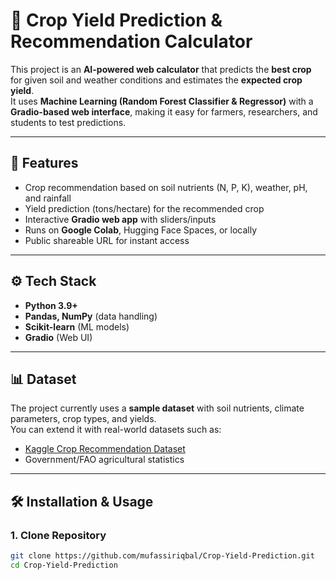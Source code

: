 # 🌾 Crop Yield Prediction & Recommendation Calculator  

This project is an **AI-powered web calculator** that predicts the **best crop** for given soil and weather conditions and estimates the **expected crop yield**.  
It uses **Machine Learning (Random Forest Classifier & Regressor)** with a **Gradio-based web interface**, making it easy for farmers, researchers, and students to test predictions.  

---

## 🚀 Features  
- Crop recommendation based on soil nutrients (N, P, K), weather, pH, and rainfall  
- Yield prediction (tons/hectare) for the recommended crop  
- Interactive **Gradio web app** with sliders/inputs  
- Runs on **Google Colab**, Hugging Face Spaces, or locally  
- Public shareable URL for instant access  

---

## ⚙️ Tech Stack  
- **Python 3.9+**  
- **Pandas, NumPy** (data handling)  
- **Scikit-learn** (ML models)  
- **Gradio** (Web UI)  

---

## 📊 Dataset  
The project currently uses a **sample dataset** with soil nutrients, climate parameters, crop types, and yields.  
You can extend it with real-world datasets such as:  
- [Kaggle Crop Recommendation Dataset](https://www.kaggle.com/datasets/atharvaingle/crop-recommendation-dataset)  
- Government/FAO agricultural statistics  

---

## 🛠️ Installation & Usage  

### 1. Clone Repository  
```bash
git clone https://github.com/mufassiriqbal/Crop-Yield-Prediction.git
cd Crop-Yield-Prediction
